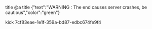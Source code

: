 title @a title {"text":"WARNING : The end causes server crashes, be cautious","color":"green"}

kick 7cf83eae-1e1f-359a-bd87-edbc674fe9f4